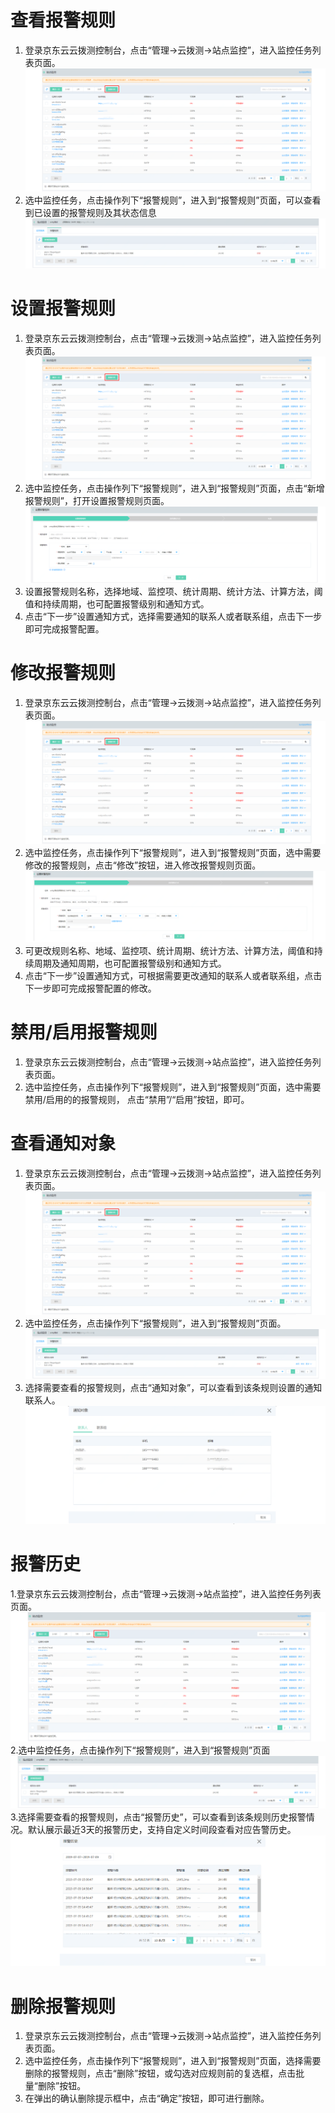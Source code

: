 # 查看报警规则  
1. 登录京东云云拨测控制台，点击“管理->云拨测->站点监控”，进入监控任务列表页面。  
![任务列表](../../../../../image/Cloud-Detection/task-site-list.png) 
2. 选中监控任务，点击操作列下“报警规则”，进入到“报警规则”页面，可以查看到已设置的报警规则及其状态信息   
![规则列表](../../../../../image/Cloud-Detection/alarmrule_site-1.png) 

# 设置报警规则  
1. 登录京东云云拨测控制台，点击“管理->云拨测->站点监控”，进入监控任务列表页面。  
![任务列表](../../../../../image/Cloud-Detection/task-site-list.png) 
2. 选中监控任务，点击操作列下“报警规则”，进入到“报警规则”页面，点击“新增报警规则”，打开设置报警规则页面。  
![设置报警规则](../../../../../image/Cloud-Detection/SetAlarm-1.png) 
3. 设置报警规则名称，选择地域、监控项、统计周期、统计方法、计算方法，阈值和持续周期，也可配置报警级别和通知方式。  
4. 点击“下一步”设置通知方式，选择需要通知的联系人或者联系组，点击下一步即可完成报警配置。  

# 修改报警规则  
1. 登录京东云云拨测控制台，点击“管理->云拨测->站点监控”，进入监控任务列表页面。  
![任务列表](../../../../../image/Cloud-Detection/task-site-list.png) 
2. 选中监控任务，点击操作列下“报警规则”，进入到“报警规则”页面，选中需要修改的报警规则，点击“修改”按钮，进入修改报警规则页面。  
![设置报警规则](../../../../../image/Cloud-Detection/ModifyAlarm-1.png)
3. 可更改规则名称、地域、监控项、统计周期、统计方法、计算方法，阈值和持续周期及通知周期，也可配置报警级别和通知方式。  
4. 点击“下一步”设置通知方式，可根据需要更改通知的联系人或者联系组，点击下一步即可完成报警配置的修改。  

# 禁用/启用报警规则  
1. 登录京东云云拨测控制台，点击“管理->云拨测->站点监控”，进入监控任务列表页面。  
2. 选中监控任务，点击操作列下“报警规则”，进入到“报警规则”页面，选中需要禁用/启用的的报警规则， 点击“禁用”/“启用”按钮，即可。  

# 查看通知对象  
1. 登录京东云云拨测控制台，点击“管理->云拨测->站点监控”，进入监控任务列表页面。  
![任务列表](../../../../../image/Cloud-Detection/task-site-list.png) 
2. 选中监控任务，点击操作列下“报警规则”，进入到“报警规则”页面。  
![规则列表](../../../../../image/Cloud-Detection/alarmrule_site-1.png)  
3. 选择需要查看的报警规则，点击“通知对象”，可以查看到该条规则设置的通知联系人。  
![通知对象](../../../../../image/Cloud-Detection/contacts.png)

# 报警历史   
1.登录京东云云拨测控制台，点击“管理->云拨测->站点监控”，进入监控任务列表页面。  
![任务列表](../../../../../image/Cloud-Detection/task-site-list.png) 
2.选中监控任务，点击操作列下“报警规则”，进入到“报警规则”页面  
![规则列表](../../../../../image/Cloud-Detection/alarmrule_site-1.png)  
3.选择需要查看的报警规则，点击“报警历史”，可以查看到该条规则历史报警情况。默认展示最近3天的报警历史，支持自定义时间段查看对应告警历史。
![报警历史](../../../../../image/Cloud-Detection/alarmhistory-1.png) 

# 删除报警规则  
1. 登录京东云云拨测控制台，点击“管理->云拨测->站点监控”，进入监控任务列表页面。  
2. 选中监控任务，点击操作列下“报警规则”，进入到“报警规则”页面，选择需要删除的报警规则，点击“删除”按钮，或勾选对应规则前的复选框，点击批量“删除”按钮。  
3. 在弹出的确认删除提示框中，点击“确定”按钮，即可进行删除。

